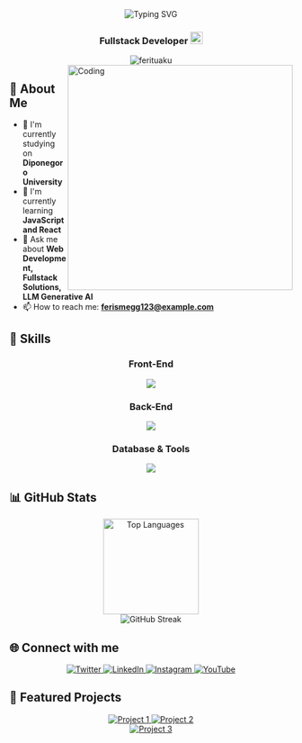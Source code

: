 <div align="center">
  <img src="https://readme-typing-svg.herokuapp.com?font=Fira+Code&pause=1000&color=F75C7E&center=true&vCenter=true&width=435&lines=Hi+%F0%9F%91%8B%2C+I'm+Ferro;Fullstack+Developer;Always+learning+new+things" alt="Typing SVG" />
</div>

<h3 align="center">Fullstack Developer <a href="https://[your-portfolio-link]"><img src="https://img.shields.io/badge/PORTFOLIO-543DE0?style=for-the-badge&logo=About.me&logoColor=white" alt="Portfolio" height="22"></a></h3>

<div align="center">
  <img src="https://komarev.com/ghpvc/?username=ferituaku&label=Profile%20views&color=0e75b6&style=flat" alt="ferituaku" />
</div>

<img align="right" alt="Coding" width="400" src="https://media2.dev.to/dynamic/image/width=800%2Cheight=%2Cfit=scale-down%2Cgravity=auto%2Cformat=auto/https%3A%2F%2Fmedia1.tenor.com%2Fimages%2F0c34272909ee2a4db5606a014082312b%2Ftenor.gif%3Fitemid%3D15828752">

## 💫 About Me

- 🔭 I'm currently studying on **Diponegoro University**
- 🌱 I'm currently learning **JavaScript and React**
- 💬 Ask me about **Web Development, Fullstack Solutions, LLM Generative AI**
- 📫 How to reach me: **ferismegg123@example.com**

## 🚀 Skills

<div align="center">
  
### Front-End
  
<p align="center">
  <a href="https://skillicons.dev">
    <img src="https://skillicons.dev/icons?i=html,css,js,react,tailwind,bootstrap" />
  </a>
</p>

### Back-End
  
<p align="center">
  <a href="https://skillicons.dev">
    <img src="https://skillicons.dev/icons?i=python,nodejs,php" />
  </a>
</p>

### Database & Tools
  
<p align="center">
  <a href="https://skillicons.dev">
    <img src="https://skillicons.dev/icons?i=mysql,postgres,git,github,vscode" />
  </a>
</p>
</div>

## 📊 GitHub Stats

<div align="center">
  <img src="https://github-readme-stats.vercel.app/api/top-langs/?username=ferituaku&layout=compact&theme=github_dark_dimmed" alt="Top Languages" height="170" />
</div>
<div align="center">
  <img src="https://github-readme-streak-stats.herokuapp.com/?user=ferituaku&theme=github_dark_dimmed" alt="GitHub Streak" />
</div>

## 🌐 Connect with me

<p align="center">
  <a href="https://twitter.com/ptrysnd" target="_blank">
    <img src="https://img.shields.io/badge/Twitter-1DA1F2?style=for-the-badge&logo=twitter&logoColor=white" alt="Twitter" />
  </a>
  <a href="https://linkedin.com/in/yourusername" target="_blank">
    <img src="https://img.shields.io/badge/LinkedIn-0077B5?style=for-the-badge&logo=linkedin&logoColor=white" alt="LinkedIn" />
  </a>
  <a href="https://instagram.com/ysnd.ro" target="_blank">
    <img src="https://img.shields.io/badge/Instagram-E4405F?style=for-the-badge&logo=instagram&logoColor=white" alt="Instagram" />
  </a>
  <a href="https://youtube.com/FerIsMe" target="_blank">
    <img src="https://img.shields.io/badge/YouTube-FF0000?style=for-the-badge&logo=youtube&logoColor=white" alt="YouTube" />
  </a>
</p>

## 📌 Featured Projects

<div align="center">
  <a href="https://github.com/ferituaku/undip_booking-lapangan-basket">
    <img src="https://github-readme-stats.vercel.app/api/pin/?username=ferituaku&repo=undip_booking-lapangan-basket&theme=radical" alt="Project 1" />
  </a>
  <a href="https://github.com/ferituaku/project-web-sit">
    <img src="https://github-readme-stats.vercel.app/api/pin/?username=ferituaku&repo=project-web-sit&theme=radical" alt="Project 2" />
  </a>
</div>
<div align="center">
  <a href="https://github.com/ferituaku/Tubes_Machine_learning_Economy_Prediction">
    <img src="https://github-readme-stats.vercel.app/api/pin/?username=ferituaku&repo=Tubes_Machine_learning_Economy_Prediction&theme=radical" alt="Project 3" />
  </a>
</div>

<div align="center">

</div>
